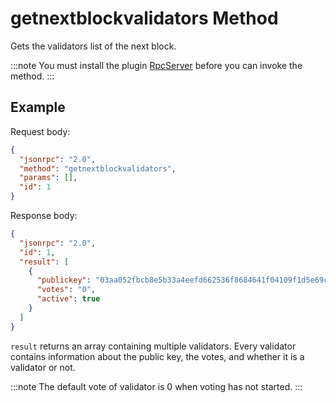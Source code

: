 # getnextblockvalidators Method

Gets the validators list of the next block.

:::note
 You must install the plugin [RpcServer](https://github.com/neo-project/neo-modules/releases) before you can invoke the method.
:::

## Example

Request body:

```json
{
  "jsonrpc": "2.0",
  "method": "getnextblockvalidators",
  "params": [],
  "id": 1
}
```

Response body:

```json
{
  "jsonrpc": "2.0",
  "id": 1,
  "result": [
    {
      "publickey": "03aa052fbcb8e5b33a4eefd662536f8684641f04109f1d5e69cdda6f084890286a",
      "votes": "0",
      "active": true
    }
  ]
}
```

`result` returns an array containing multiple validators. Every validator contains information about the public key, the votes, and whether it is a validator or not.

:::note
The default vote of validator is 0 when voting has not started.
:::